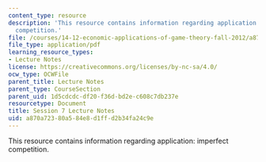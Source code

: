 ```yaml
---
content_type: resource
description: 'This resource contains information regarding application: imperfect
  competition.'
file: /courses/14-12-economic-applications-of-game-theory-fall-2012/a870a72380a584e8d1ffd2b34fa24c9e_MIT14_12F12_chapter7.pdf
file_type: application/pdf
learning_resource_types:
- Lecture Notes
license: https://creativecommons.org/licenses/by-nc-sa/4.0/
ocw_type: OCWFile
parent_title: Lecture Notes
parent_type: CourseSection
parent_uid: 1d5cdcdc-df20-f36d-bd2e-c608c7db237e
resourcetype: Document
title: Session 7 Lecture Notes
uid: a870a723-80a5-84e8-d1ff-d2b34fa24c9e
---
```

This resource contains information regarding application: imperfect competition.